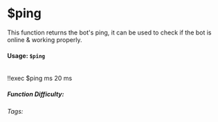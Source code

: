# $ping
This function returns the bot's ping, it can be used to check if the bot is online & working properly.

#### Usage: `$ping`
<br/>
<discord-messages>
	<discord-message :bot="false" role-color="#ffcc9a" author="Member">
		!!exec $ping ms
	</discord-message>
	<discord-message :bot="true" role-color="#0099ff" author="Custom Command" avatar="https://media.discordapp.net/avatars/725721249652670555/781224f90c3b841ba5b40678e032f74a.webp">
		20 ms
	</discord-message>
</discord-messages>

##### Function Difficulty: <Badge type="tip" text="Easy" vertical="middle" /> 
###### Tags: <Badge type="tip" text="Ping" vertical="middle" /> <Badge type="tip" text="Check" vertical="middle" /> <Badge type="tip" text="Online" vertical="middle" /> <Badge type="tip" text="OS" vertical="middle" />  <Badge type="tip" text="stats" vertical="middle" /> 
